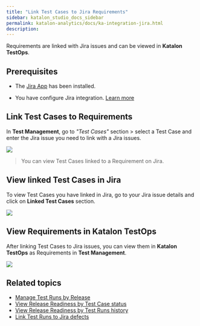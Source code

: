 ```yaml
---
title: "Link Test Cases to Jira Requirements" 
sidebar: katalon_studio_docs_sidebar
permalink: katalon-analytics/docs/ka-integration-jira.html 
description: 
---
```

Requirements are linked with Jira issues and can be viewed in **Katalon TestOps**.

## Prerequisites

- The [Jira App](https://marketplace.atlassian.com/apps/1217501/katalon-bdd-test-automation-for-jira) has been installed.

- You have configure Jira integration. [Learn more](https://docs.katalon.com/katalon-analytics/docs/kt-jira-config.html)

## Link Test Cases to Requirements

In **Test Management**, go to *"Test Cases"* section > select a Test Case and enter the Jira issue you need to link with a Jira issues.

<img src="https://github.com/katalon-studio/docs-images/raw/master/katalon-analytics/docs/ka-integration-jira/requirements-testops.png" width="" height="">

> You can view Test Cases linked to a Requirement on Jira.

## View linked Test Cases in Jira

To view Test Cases you have linked in Jira, go to your Jira issue details and click on **Linked Test Cases** section.

<img src="https://github.com/katalon-studio/docs-images/raw/master/katalon-analytics/docs/ka-integration-jira/linked-test-case.png" width="" height="">

## View Requirements in Katalon TestOps

After linking Test Cases to Jira issues, you can view them in **Katalon TestOps** as Requirements in **Test Management**.

<img src="https://github.com/katalon-studio/docs-images/raw/master/katalon-analytics/docs/ka-integration-jira/requirements.png" width="" height="">

## Related topics

- [Manage Test Runs by Release](https://docs.katalon.com/katalon-analytics/docs/kt-jira-release.html)
- [View Release Readiness by Test Case status](https://docs.katalon.com/katalon-analytics/docs/kt-jira-release.html#view-release-readiness-by-test-case-status)
- [View Release Readiness by Test Runs history](https://docs.katalon.com/katalon-analytics/docs/kt-jira-release.html#view-release-readiness-by-test-runs-history)
- [Link Test Runs to Jira defects](https://docs.katalon.com/katalon-analytics/docs/ka-defects.html)
